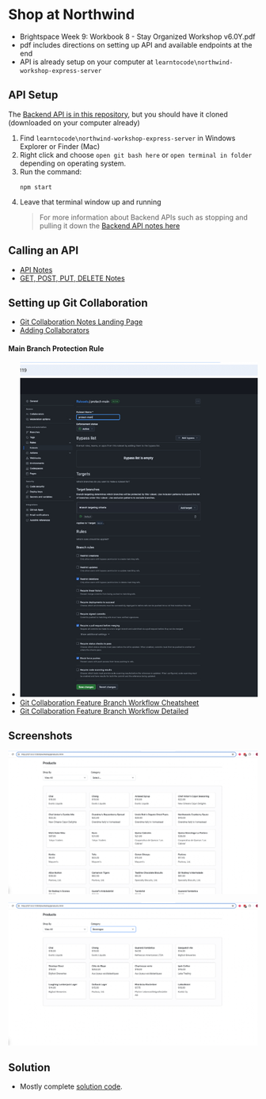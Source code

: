 # Shop at Northwind

- Brightspace Week 9: Workbook 8 - Stay Organized Workshop v6.0Y.pdf
- pdf includes directions on setting up API and available endpoints at the end
- API is already setup on your computer at `learntocode\northwind-workshop-express-server`

## API Setup

The [Backend API is in this repository](https://github.com/DevelopIntelligenceBoulder/northwind-workshop-express-server.git), but you should have it cloned (downloaded on your computer already)

1. Find `learntocode\northwind-workshop-express-server` in Windows Explorer or Finder (Mac)
2. Right click and choose `open git bash here` or `open terminal in folder` depending on operating system.
3. Run the command:
   ```
   npm start
   ```
4. Leave that terminal window up and running
   > For more information about Backend APIs such as stopping and pulling it down the [Backend API notes here](https://github.com/craigmckeachie/fall2024-workbook7/blob/main/backend-api.md)

## Calling an API

- [API Notes](https://github.com/craigmckeachie/fall2024-workbook7/blob/main/api-notes.md)
- [GET, POST, PUT, DELETE Notes](https://codewithcraig.netlify.app/reference/rest/)

## Setting up Git Collaboration

- [Git Collaboration Notes Landing Page](https://codewithcraig.netlify.app/git/git-collaboration/)
- [Adding Collaborators](https://codewithcraig.netlify.app/git/github-repository-configuration/)
#### Main Branch Protection Rule
-  ![Main Branch Protection Rule](Screenshot2024_12_05_090733.jpg)
- [Git Collaboration Feature Branch Workflow Cheatsheet](https://codewithcraig.netlify.app/git/git-collaboration-cheatsheet/)
- [Git Collaboration Feature Branch Workflow Detailed](https://codewithcraig.netlify.app/git/git-feature-branch-workflow/)

## Screenshots

![Products Page](Screenshot2024_12_05_090521.jpg)

![Products Page Filtered by Category](Screenshot2024_12_05_090531.jpg)

## Solution

- Mostly complete [solution code](https://github.com/craigmckeachie/fall2024-workbook7/tree/main/workshop).

